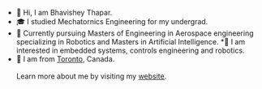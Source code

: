 * 👋 Hi, I am Bhavishey Thapar.
* 🎓 I studied Mechatornics Engineering for my undergrad.
* 🚀 Currently pursuing Masters of Engineering in Aerospace engineering specializing in Robotics and Masters in Artificial Intelligence.
*🤖 I am interested in embedded systems, controls engineering and robotics.
* 🍁 I am from [Toronto](https://www.toronto.ca/), Canada.
\
\
Learn more about me by visiting my [website](https://bhavisheythapar.com/).

<!---
bhavisheythapar/bhavisheythapar is a ✨ special ✨ repository because its `README.md` (this file) appears on your GitHub profile.
You can click the Preview link to take a look at your changes.
--->
